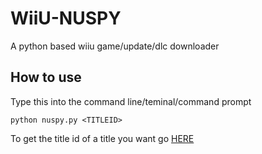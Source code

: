 # WiiU-NUSPY
A python based wiiu game/update/dlc downloader

## How to use

Type this into the command line/teminal/command prompt  

    python nuspy.py <TITLEID>
    
To get the title id of a title you want go [HERE](https://thegamershollow.github.io/Wii-U-Title-Database/)
